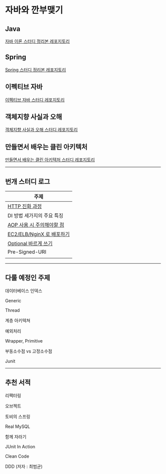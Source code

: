 # 자바와 깐부맺기

## Java

[자바 이론 스터디 정리본 레포지토리](https://github.com/Be-GGanboo-With-Java/We-Love-Java)

## Spring

[Spring 스터디 정리본 레포지토리](https://github.com/Be-GGanboo-With-Java/We-Love-Spring)

## 이펙티브 자바

[이펙티브 자바 스터디 레포지토리](https://github.com/Be-GGanboo-With-Java/EffectiveJava)

## 객체지향 사실과 오해

[객체지향 사실과 오해 스터디 레포지토리](https://github.com/Be-GGanboo-With-Java/Object-Oriented-Truths-and-Errors)

## 만들면서 배우는 클린 아키텍처

[만들면서 배우는 클린 아키텍처 스터디 레포지토리](https://github.com/Be-GGanboo-With-Java/MadeYourself_CleanArchitecture)

---

## 번개 스터디 로그

| 주제                                                                                                                                                                 |
|--------------------------------------------------------------------------------------------------------------------------------------------------------------------|
| [HTTP 진화 과정](https://yozm.wishket.com/magazine/detail/1686/?fbclid=IwAR0D_OolFCSk5LvI_tAIrBLJo3V2fEXkBtWYANsGa0iiJGvAy7ttQiS5Hio)                                  |
| DI 방법 세가지의 주요 특징                                                                                                                                                   |
| [AOP 사용 시 주의해야할 점](https://velog.io/@18k7102dy/Spring-AOP-Spring-AOP%EB%A5%BC-%EC%82%AC%EC%9A%A9%EC%8B%9C-%EC%A3%BC%EC%9D%98%ED%95%B4%EC%95%BC%ED%95%A0-%EC%A0%90) |
| [EC2/ELB/NginX 로 배포하기](https://fors.tistory.com/572)                                                                                                               |
| [Optional 바르게 쓰기](https://homoefficio.github.io/2019/10/03/Java-Optional-%EB%B0%94%EB%A5%B4%EA%B2%8C-%EC%93%B0%EA%B8%B0/)                                          |
| Pre-Signed-URI                                                                                                                                                     |
|                                                                                                                                                                    |

---

## 다룰 예정인 주제

데이터베이스 인덱스

Generic

Thread

계층 아키텍쳐

예외처리

Wrapper, Primitive

부동소수점 vs 고정소수점

Junit

---

## 추천 서적

리팩터링

오브젝트

토비의 스프링

Real MySQL

함께 자라기

JUnit In Action

Clean Code

DDD (저자 : 최범균)
